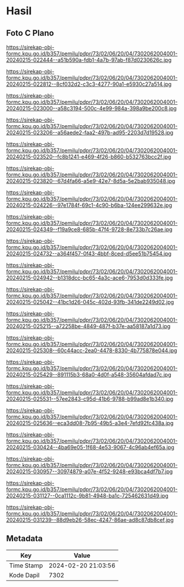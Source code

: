# Hasil

## Foto C Plano

https://sirekap-obj-formc.kpu.go.id/b357/pemilu/pdpr/73/02/06/20/04/7302062004001-20240215-022444--a51b590a-fdb1-4a7b-97ab-f87d0230626c.jpg

https://sirekap-obj-formc.kpu.go.id/b357/pemilu/pdpr/73/02/06/20/04/7302062004001-20240215-022812--8cf032d2-c3c3-4277-90a1-e5930c27a514.jpg

https://sirekap-obj-formc.kpu.go.id/b357/pemilu/pdpr/73/02/06/20/04/7302062004001-20240215-023000--a58c3194-500c-4e99-984a-398a9be200c8.jpg

https://sirekap-obj-formc.kpu.go.id/b357/pemilu/pdpr/73/02/06/20/04/7302062004001-20240215-023206--a56aede2-faa2-497b-ad95-2203d7d19528.jpg

https://sirekap-obj-formc.kpu.go.id/b357/pemilu/pdpr/73/02/06/20/04/7302062004001-20240215-023520--fc8b1241-e469-4f26-b860-b532763bcc2f.jpg

https://sirekap-obj-formc.kpu.go.id/b357/pemilu/pdpr/73/02/06/20/04/7302062004001-20240215-023820--67d4fa66-a5e9-42e7-8d5a-5e2bab935048.jpg

https://sirekap-obj-formc.kpu.go.id/b357/pemilu/pdpr/73/02/06/20/04/7302062004001-20240215-024226--97e1784f-69c1-4c90-b6ba-124ee299632e.jpg

https://sirekap-obj-formc.kpu.go.id/b357/pemilu/pdpr/73/02/06/20/04/7302062004001-20240215-024349--f19a9ce8-685b-47f4-9728-8e733b7c26ae.jpg

https://sirekap-obj-formc.kpu.go.id/b357/pemilu/pdpr/73/02/06/20/04/7302062004001-20240215-024732--a364f457-0f43-4bbf-8ced-d5ee51b75454.jpg

https://sirekap-obj-formc.kpu.go.id/b357/pemilu/pdpr/73/02/06/20/04/7302062004001-20240215-024942--b1318dcc-bc65-4a3c-ace6-7953d0d333fe.jpg

https://sirekap-obj-formc.kpu.go.id/b357/pemilu/pdpr/73/02/06/20/04/7302062004001-20240215-025042--41bc1d26-045c-402d-93fb-341de2249d02.jpg

https://sirekap-obj-formc.kpu.go.id/b357/pemilu/pdpr/73/02/06/20/04/7302062004001-20240215-025215--a72258be-4849-487f-b37e-aa58187a1d73.jpg

https://sirekap-obj-formc.kpu.go.id/b357/pemilu/pdpr/73/02/06/20/04/7302062004001-20240215-025308--60c44acc-2ea0-4478-8330-4b775878e044.jpg

https://sirekap-obj-formc.kpu.go.id/b357/pemilu/pdpr/73/02/06/20/04/7302062004001-20240215-025429--891115b3-68a0-4d0f-a548-35604afdad7c.jpg

https://sirekap-obj-formc.kpu.go.id/b357/pemilu/pdpr/73/02/06/20/04/7302062004001-20240215-025531--57ee2843-c95d-41b6-9788-b99ad8e1b340.jpg

https://sirekap-obj-formc.kpu.go.id/b357/pemilu/pdpr/73/02/06/20/04/7302062004001-20240215-025636--eca3dd08-7b95-49b5-a3e4-7efd92fc438a.jpg

https://sirekap-obj-formc.kpu.go.id/b357/pemilu/pdpr/73/02/06/20/04/7302062004001-20240215-030424--4ba69e05-1f68-4e53-9067-4c96ab4ef65a.jpg

https://sirekap-obj-formc.kpu.go.id/b357/pemilu/pdpr/73/02/06/20/04/7302062004001-20240215-030957--30974879-a07e-4f52-9248-e93bca4df7b7.jpg

https://sirekap-obj-formc.kpu.go.id/b357/pemilu/pdpr/73/02/06/20/04/7302062004001-20240215-031127--0ca1112c-9b81-4948-ba1c-725462631d49.jpg

https://sirekap-obj-formc.kpu.go.id/b357/pemilu/pdpr/73/02/06/20/04/7302062004001-20240215-031239--88d9eb26-58ec-4247-86ae-ad8c87db8cef.jpg


## Metadata

| Key        | Value               |
| ---------- | ------------------- |
| Time Stamp | 2024-02-20 21:03:56 |
| Kode Dapil | 7302                |



